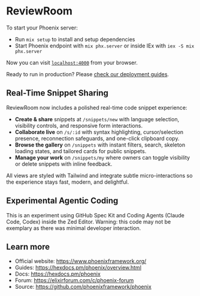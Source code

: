 # ReviewRoom

To start your Phoenix server:

- Run `mix setup` to install and setup dependencies
- Start Phoenix endpoint with `mix phx.server` or inside IEx with `iex -S mix phx.server`

Now you can visit [`localhost:4000`](http://localhost:4000) from your browser.

Ready to run in production? Please [check our deployment
guides](https://hexdocs.pm/phoenix/deployment.html).

## Real-Time Snippet Sharing

ReviewRoom now includes a polished real-time code snippet experience:

- **Create & share** snippets at `/snippets/new` with language selection, visibility controls, and
  responsive form interactions.
- **Collaborate live** on `/s/:id` with syntax highlighting, cursor/selection presence, reconnection
  safeguards, and one-click clipboard copy.
- **Browse the gallery** on `/snippets` with instant filters, search, skeleton loading states, and
  tailored cards for public snippets.
- **Manage your work** on `/snippets/my` where owners can toggle visibility or delete snippets with
  inline feedback.

All views are styled with Tailwind and integrate subtle micro-interactions so the experience stays
fast, modern, and delightful.

## Experimental Agentic Coding

This is an experiment using GitHub Spec Kit and Coding Agents (Claude Code, Codex) inside the Zed
Editor. Warning: this code may not be exemplary as there was minimal developer interaction.

## Learn more

- Official website: https://www.phoenixframework.org/
- Guides: https://hexdocs.pm/phoenix/overview.html
- Docs: https://hexdocs.pm/phoenix
- Forum: https://elixirforum.com/c/phoenix-forum
- Source: https://github.com/phoenixframework/phoenix
